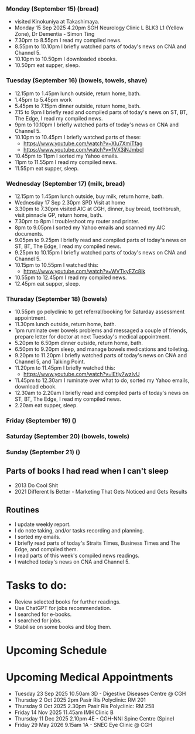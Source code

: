 ### Monday (September 15) (bread)
- visited Kinokuniya at Takashimaya.
- Monday 15 Sep 2025 4.20pm SGH Neurology Clinic L BLK3 L1 (Yellow Zone), Dr Dementia - Simon Ting
- 7.30pm to 8.55pm I read my compiled news.
- 8.55pm to 10.10pm I briefly watched parts of today's news on CNA and Channel 5.
- 10.10pm to 10.50pm I downloaded ebooks.
- 10.50pm eat supper, sleep.

### Tuesday (September 16) (bowels, towels, shave)
- 12.15pm to 1.45pm lunch outside, return home, bath.
- 1.45pm to 5.45pm work
- 5.45pm to 7.15pm dinner outside, return home, bath.
- 7.15 to 9pm I briefly read and compiled parts of today's news on ST, BT, The Edge, I read my compiled news.
- 9pm to 10.10pm I briefly watched parts of today's news on CNA and Channel 5.
- 10.10pm to 10.45pm I briefly watched parts of these:
    - https://www.youtube.com/watch?v=XIu7XmiTfag
    - https://www.youtube.com/watch?v=1VX3jNJmbcI
- 10.45pm to 11pm I sorted my Yahoo emails.
- 11pm to 11.55pm I read my compiled news.
- 11.55pm eat supper, sleep.

### Wednesday (September 17) (milk, bread)
- 12.15pm to 1.45pm lunch outside, buy milk, return home, bath.
- Wednesday 17 Sep 2.30pm SPD Visit at home
- 3.30pm to 7.30pm visited AIC at CGH, dinner, buy bread, toothbrush, visit pinnacle GP, return home, bath.
- 7.30pm to 8pm I troubleshoot my router and printer.
- 8pm to 9.05pm I sorted my Yahoo emails and scanned my AIC documents.
- 9.05pm to 9.25pm I briefly read and compiled parts of today's news on ST, BT, The Edge, I read my compiled news.
- 9.25pm to 10.15pm I briefly watched parts of today's news on CNA and Channel 5.
- 10.15pm to 10.55pm I watched this:
    - https://www.youtube.com/watch?v=WVTkyEZc8ik
- 10.55pm to 12.45pm I read my compiled news.
- 12.45pm eat supper, sleep.

### Thursday (September 18) (bowels)
- 10.55pm go polyclinic to get referral/booking for Saturday assessment appointment.
- 11.30pm lunch outside, return home, bath.
- 1pm ruminate over bowels problems and messaged a couple of friends, prepare letter for doctor at next Tuesday's medical appointment.
- 5.20pm to 6.50pm dinner outside, return home, bath.
- 6.50pm to 9.20pm sleep, and manage bowels medications and toileting.
- 9.20pm to 11.20pm I briefly watched parts of today's news on CNA and Channel 5, and Talking Point.
- 11.20pm to 11.45pm I briefly watched this:
    - https://www.youtube.com/watch?v=lEtly7wzIvU
- 11.45pm to 12.30am I ruminate over what to do, sorted my Yahoo emails, download ebook.
- 12.30am to 2.20am I briefly read and compiled parts of today's news on ST, BT, The Edge, I read my compiled news.
- 2.20am eat supper, sleep.

### Friday (September 19) ()


### Saturday (September 20) (bowels, towels)


### Sunday (September 21) ()







## Parts of books I had read when I can't sleep
- 2013 Do Cool Shit
- 2021 Different Is Better - Marketing That Gets Noticed and Gets Results


## Routines
- I update weekly report.
- I do note taking, and/or tasks recording and planning.
- I sorted my emails.
- I briefly read parts of today's Straits Times, Business Times and The Edge, and compiled them.
- I read parts of this week's compiled news readings.
- I watched today's news on CNA and Channel 5.

# Tasks to do:
- Review selected books for further readings.
- Use ChatGPT for jobs recommendation.
- I searched for e-books.
- I searched for jobs.
- Stabilise on some books and blog them.

# Upcoming Schedule

# Upcoming Medical Appointments
- Tuesday 23 Sep 2025 10.50am 3D - Digestive Diseases Centre @ CGH
- Thursday 2 Oct 2025 2pm Pasir Ris Polyclinic: RM 201
- Thursday 9 Oct 2025 2.30pm Pasir Ris Polyclinic: RM 258
- Friday 14 Nov 2025 11.45am IMH Clinic B
- Thursday 11 Dec 2025 2.10pm 4E - CGH-NNI Spine Centre (Spine)
- Friday 29 May 2026 9.15am 1A - SNEC Eye Clinic @ CGH
